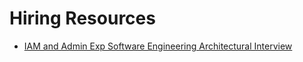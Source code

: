 # Hiring Resources

- [IAM and Admin Exp Software Engineering Architectural Interview](iam-and-admin-exp-software-engineer-architectural-interview.md)
